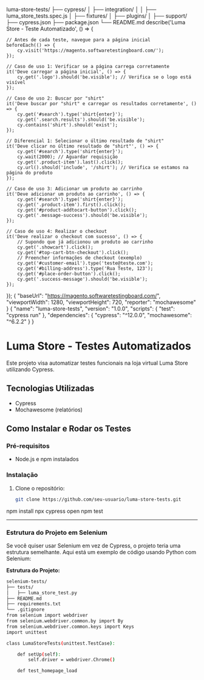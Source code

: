 luma-store-tests/
├── cypress/
│   ├── integration/
│   │   ├── luma_store_tests.spec.js
│   ├── fixtures/
│   ├── plugins/
│   ├── support/
├── cypress.json
├── package.json
└── README.md
describe('Luma Store - Teste Automatizado', () => {

    // Antes de cada teste, navegue para a página inicial
    beforeEach(() => {
        cy.visit('https://magento.softwaretestingboard.com/');
    });

    // Caso de uso 1: Verificar se a página carrega corretamente
    it('Deve carregar a página inicial', () => {
        cy.get('.logo').should('be.visible'); // Verifica se o logo está visível
    });

    // Caso de uso 2: Buscar por "shirt"
    it('Deve buscar por "shirt" e carregar os resultados corretamente', () => {
        cy.get('#search').type('shirt{enter}');
        cy.get('.search.results').should('be.visible');
        cy.contains('shirt').should('exist');
    });

    // Diferencial 1: Selecionar o último resultado de "shirt"
    it('Deve clicar no último resultado de "shirt"', () => {
        cy.get('#search').type('shirt{enter}');
        cy.wait(2000); // Aguardar requisição
        cy.get('.product-item').last().click();
        cy.url().should('include', '/shirt'); // Verifica se estamos na página do produto
    });

    // Caso de uso 3: Adicionar um produto ao carrinho
    it('Deve adicionar um produto ao carrinho', () => {
        cy.get('#search').type('shirt{enter}');
        cy.get('.product-item').first().click();
        cy.get('#product-addtocart-button').click();
        cy.get('.message-success').should('be.visible');
    });

    // Caso de uso 4: Realizar o checkout
    it('Deve realizar o checkout com sucesso', () => {
        // Supondo que já adicionou um produto ao carrinho
        cy.get('.showcart').click();
        cy.get('#top-cart-btn-checkout').click();
        // Preencher informações de checkout (exemplo)
        cy.get('#customer-email').type('teste@teste.com');
        cy.get('#billing-address').type('Rua Teste, 123');
        cy.get('#place-order-button').click();
        cy.get('.success-message').should('be.visible');
    });
});
{
  "baseUrl": "https://magento.softwaretestingboard.com/",
  "viewportWidth": 1280,
  "viewportHeight": 720,
  "reporter": "mochawesome"
}
{
  "name": "luma-store-tests",
  "version": "1.0.0",
  "scripts": {
    "test": "cypress run"
  },
  "dependencies": {
    "cypress": "^12.0.0",
    "mochawesome": "^6.2.2"
  }
}
# Luma Store - Testes Automatizados

Este projeto visa automatizar testes funcionais na loja virtual Luma Store utilizando Cypress.

## Tecnologias Utilizadas
- Cypress
- Mochawesome (relatórios)

## Como Instalar e Rodar os Testes

### Pré-requisitos
- Node.js e npm instalados

### Instalação
1. Clone o repositório:
   ```bash
   git clone https://github.com/seu-usuario/luma-store-tests.git
npm install
npx cypress open
npm test

---

### Estrutura do Projeto em Selenium
Se você quiser usar Selenium em vez de Cypress, o projeto teria uma estrutura semelhante. Aqui está um exemplo de código usando Python com Selenium:

**Estrutura do Projeto:**
```bash
selenium-tests/
├── tests/
│   ├── luma_store_test.py
├── README.md
├── requirements.txt
└── .gitignore
from selenium import webdriver
from selenium.webdriver.common.by import By
from selenium.webdriver.common.keys import Keys
import unittest

class LumaStoreTests(unittest.TestCase):

    def setUp(self):
        self.driver = webdriver.Chrome()

    def test_homepage_load

